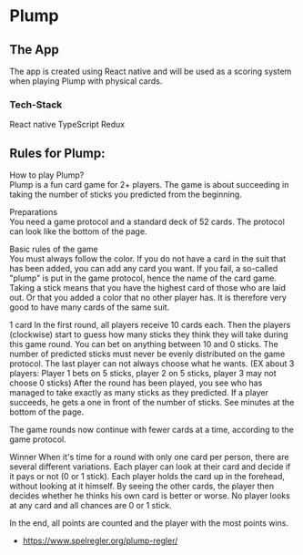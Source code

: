 # Plump

## The App

The app is created using React native and will be used as a scoring system when playing Plump with physical cards.

### Tech-Stack

React native
TypeScript
Redux

## Rules for Plump:

How to play Plump?<br/>
Plump is a fun card game for 2+ players. The game is about succeeding in taking the number of sticks you predicted from the beginning.

Preparations<br/>
You need a game protocol and a standard deck of 52 cards. The protocol can look like the bottom of the page.

Basic rules of the game<br/>
You must always follow the color. If you do not have a card in the suit that has been added, you can add any card you want. If you fail, a so-called "plump" is put in the game protocol, hence the name of the card game. Taking a stick means that you have the highest card of those who are laid out. Or that you added a color that no other player has. It is therefore very good to have many cards of the same suit.

1 card In the first round, all players receive 10 cards each. Then the players (clockwise) start to guess how many sticks they think they will take during this game round. You can bet on anything between 10 and 0 sticks. The number of predicted sticks must never be evenly distributed on the game protocol. The last player can not always choose what he wants. (EX about 3 players: Player 1 bets on 5 sticks, player 2 on 5 sticks, player 3 may not choose 0 sticks) After the round has been played, you see who has managed to take exactly as many sticks as they predicted. If a player succeeds, he gets a one in front of the number of sticks. See minutes at the bottom of the page.

The game rounds now continue with fewer cards at a time, according to the game protocol.

Winner When it's time for a round with only one card per person, there are several different variations. Each player can look at their card and decide if it pays or not (0 or 1 stick). Each player holds the card up in the forehead, without looking at it himself. By seeing the other cards, the player then decides whether he thinks his own card is better or worse. No player looks at any card and all chances are 0 or 1 stick.

In the end, all points are counted and the player with the most points wins.

- https://www.spelregler.org/plump-regler/
